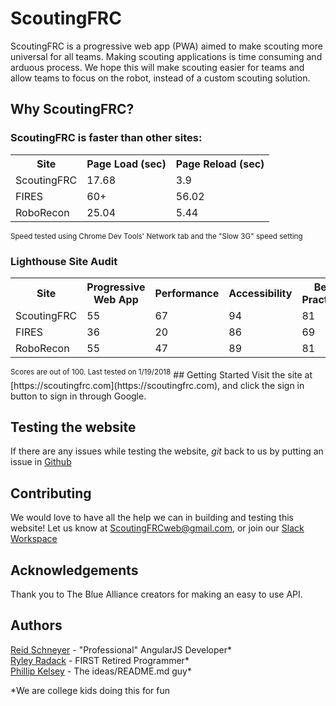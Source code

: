 # ScoutingFRC
ScoutingFRC is a progressive web app (PWA) aimed to make scouting more universal for all teams. 
Making scouting applications is time consuming and arduous process. We hope this
will make scouting easier for teams and allow teams to focus on the robot,
instead of a custom scouting solution.

## Why ScoutingFRC?
### ScoutingFRC is faster than other sites:
<table>
  <tr>
    <th>Site</th>
    <th>Page Load (sec)</th>
    <th>Page Reload (sec)</th>
  </tr>
  <tr>
    <td>ScoutingFRC</td>
    <td>17.68</td>
    <td>3.9</td>
  </tr>
  <tr>
    <td>FIRES</td>
    <td>60+</td>
    <td>56.02</td>
  </tr>
  <tr>
    <td>RoboRecon</td>
    <td>25.04</td>
    <td>5.44</td>
  </tr>
</table>

<sup>Speed tested using Chrome Dev Tools' Network tab and the "Slow 3G" speed setting</sup>

### Lighthouse Site Audit
<table>
  <tr>
    <th>Site</th>
    <th>Progressive Web App</th>
    <th>Performance</th>
    <th>Accessibility</th>
    <th>Best Practices</th>
  </tr>
  <tr>
    <td>ScoutingFRC</td>
    <td>55</td>
    <td>67</td>
    <td>94</td>
    <td>81</td>
  </tr>
  <tr>
    <td>FIRES</td>
    <td>36</td>
    <td>20</td>
    <td>86</td>
    <td>69</td>
  </tr>
  <tr>
    <td>RoboRecon</td>
    <td>55</td>
    <td>47</td>
    <td>89</td>
    <td>81</td>
  </tr>
</table>
<sup>Scores are out of 100. Last tested on 1/19/2018</sup>
## Getting Started
Visit the site at [https://scoutingfrc.com](https://scoutingfrc.com), and click the sign in button to sign in through Google.

## Testing the website
If there are any issues while testing the website, *git* back to us by putting an
issue in [Github](https://github.com/RSchneyer/scoutingfrc/issues)

## Contributing
We would love to have all the help we can in building and testing this website!
Let us know at [ScoutingFRCweb@gmail.com](mailto:ScoutingFRCWeb@gmail.com), or join our [Slack Workspace](https://join.slack.com/t/scoutingfrc/shared_invite/enQtMjk0NjUwNTQyMjkzLTNjY2Q4ZDM1MWI3ZWViMzhmM2FkZTlhOGE1OWE0OGFkZWJmNWQ4NzRlOWE1MGU5YjY5YWYxMzk0NGNjODdjZTg)

## Acknowledgements
Thank you to The Blue Alliance creators for making an easy to use API.

## Authors
[Reid Schneyer](https://www.linkedin.com/in/reid-s-532023121/) - "Professional" AngularJS Developer*  
[Ryley Radack](https://www.linkedin.com/in/ryley-radack-381a2a147/) - FIRST Retired Programmer*  
[Phillip Kelsey](https://www.linkedin.com/in/phillip-kelsey-112a0a147/) - The ideas/README.md guy*

&ast;We are college kids doing this for fun
